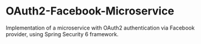 # OAuth2-Facebook-Microservice
Implementation of a microservice with OAuth2 authentication via Facebook provider, using Spring Security 6 framework.
